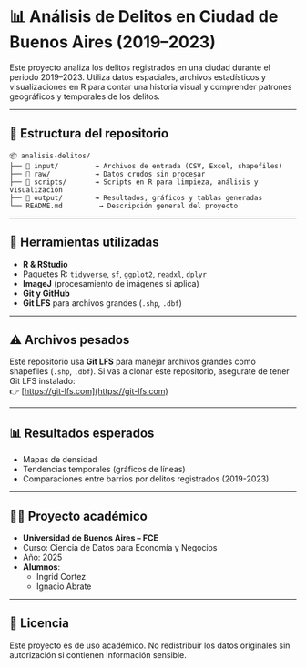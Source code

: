 # 📊 Análisis de Delitos en Ciudad de Buenos Aires (2019–2023)
Este proyecto analiza los delitos registrados en una ciudad durante el periodo 2019–2023. Utiliza datos espaciales, archivos estadísticos y visualizaciones en R para contar una historia visual y comprender patrones geográficos y temporales de los delitos.

---

## 📁 Estructura del repositorio

```
📦 analisis-delitos/
├── 📂 input/         → Archivos de entrada (CSV, Excel, shapefiles)
├── 📂 raw/           → Datos crudos sin procesar
├── 📂 scripts/       → Scripts en R para limpieza, análisis y visualización
├── 📂 output/        → Resultados, gráficos y tablas generadas
└── README.md         → Descripción general del proyecto
```

---

## 🧰 Herramientas utilizadas

- **R & RStudio**
- Paquetes R: `tidyverse`, `sf`, `ggplot2`, `readxl`, `dplyr`
- **ImageJ** (procesamiento de imágenes si aplica)
- **Git y GitHub**
- **Git LFS** para archivos grandes (`.shp`, `.dbf`)

---

## ⚠️ Archivos pesados

Este repositorio usa **Git LFS** para manejar archivos grandes como shapefiles (`.shp`, `.dbf`). Si vas a clonar este repositorio, asegurate de tener Git LFS instalado:  
👉 [https://git-lfs.com](https://git-lfs.com)


---

## 📊 Resultados esperados

- Mapas de densidad
- Tendencias temporales (gráficos de líneas)
- Comparaciones entre barrios por delitos registrados (2019-2023)

---

## 👩‍🎓 Proyecto académico

- **Universidad de Buenos Aires – FCE** 
- Curso: Ciencia de Datos para Economía y Negocios
- Año: 2025  
- **Alumnos**:  
  - Ingrid Cortez  
  - Ignacio Abrate

---

## 📄 Licencia

Este proyecto es de uso académico. No redistribuir los datos originales sin autorización si contienen información sensible.
